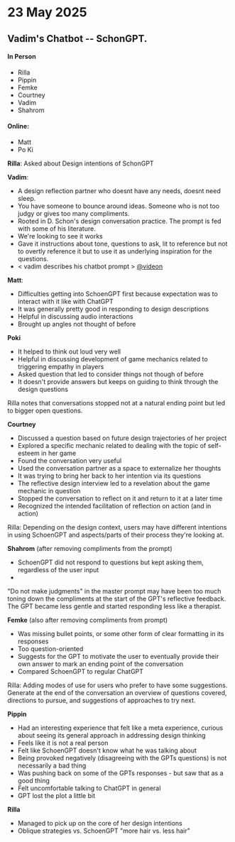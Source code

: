 # 23 May 2025 

## Vadim's Chatbot -- SchonGPT. 

#### In Person
- Rilla
- Pippin
- Femke
- Courtney 
- Vadim
- Shahrom 

#### Online:
- Matt 
- Po Ki 

**Rilla**: Asked about Design intentions of SchonGPT

**Vadim**: 
- A design reflection partner who doesnt have any needs, doesnt need sleep. 
- You have someone to bounce around ideas. Someone who is not too judgy or gives too many compliments. 
- Rooted in D. Schon's design conversation practice. The prompt is fed with some of his literature. 
- We're looking to see it works 
- Gave it instructions about tone, questions to ask, lit to reference but not to overtly reference it but to use it as underlying inspiration for the questions. 
- < vadim describes his chatbot prompt > [@videon](https://github.com/videon)


**Matt**:

- Difficulties getting into SchoenGPT first because expectation was to interact with it like with ChatGPT
- It was generally pretty good in responding to design descriptions
- Helpful in discussing audio interactions
- Brought up angles not thought of before

**Poki**
- It helped to think out loud very well
- Helpful in discussing development of game mechanics related to triggering empathy in players
- Asked question that led to consider things not though of before
- It doesn't provide answers but keeps on guiding to think through the design questions

Rilla notes that conversations stopped not at a natural ending point but led to bigger open questions.

**Courtney**
- Discussed a question based on future design trajectories of her project
- Explored a specific mechanic related to dealing with the topic of self-esteem in her game
- Found the conversation very useful
- Used the conversation partner as a space to externalize her thoughts
- It was trying to bring her back to her intention via its questions
- The reflective design interview led to a revelation about the game mechanic in question
- Stopped the conversation to reflect on it and return to it at a later time
- Recognized the intended facilitation of reflection on action (and in action)


Rilla: Depending on the design context, users may have different intentions in using SchoenGPT and aspects/parts of their process they're looking at.

**Shahrom** (after removing compliments from the prompt)
- SchoenGPT did not respond to questions but kept asking them, regardless of the user input
- 


"Do not make judgments" in the master prompt may have been too much toning down the compliments at the start of the GPT's reflective feedback. The GPT became less gentle and started responding less like a therapist.


**Femke** (also after removing compliments from prompt)
- Was missing bullet points, or some other form of clear formatting in its responses
- Too question-oriented
- Suggests for the GPT to motivate the user to eventually provide their own answer to mark an ending point of the conversation
- Compared SchoenGPT to regular ChatGPT

Rilla: Adding modes of use for users who prefer to have some suggestions.
Generate at the end of the conversation an overview of questions covered, directions to pursue, and suggestions of approaches to try next.


**Pippin**
- Had an interesting experience that felt like a meta experience, curious about seeing its general approach in addressing design thinking
- Feels like it is not a real person
- Felt like SchoenGPT doesn't know what he was talking about
- Being provoked negatively (disagreeing with the GPTs questions) is not necessarily a bad thing
- Was pushing back on some of the GPTs responses - but saw that as a good thing
- Felt uncomfortable talking to ChatGPT in general
- GPT lost the plot a little bit

**Rilla**
- Managed to pick up on the core of her design intentions
- Oblique strategies vs. SchoenGPT "more hair vs. less hair"